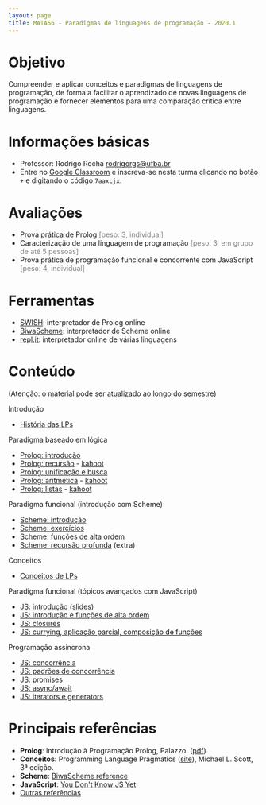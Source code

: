 ```yaml
---
layout: page
title: MATA56 - Paradigmas de linguagens de programação - 2020.1
---
```


# Objetivo

Compreender e aplicar conceitos e paradigmas de linguagens de programação, de forma a facilitar o aprendizado de novas linguagens de programação e fornecer elementos para uma comparação crítica entre linguagens.

# Informações básicas

- Professor: Rodrigo Rocha <rodrigorgs@ufba.br>
- Entre no [Google Classroom](https://classroom.google.com/) e inscreva-se nesta turma clicando no botão `+` e digitando o código `7aaxcjx`.

# Avaliações

- Prova prática de Prolog <span style="color: gray;">\[peso: 3, individual\]</span>
- Caracterização de uma linguagem de programação <span style="color: gray;">\[peso: 3, em grupo de até 5 pessoas\]</span>
- Prova prática de programação funcional e concorrente com JavaScript <span style="color: gray;">\[peso: 4, individual\]</span>

# Ferramentas

- [SWISH](http://swish.swi-prolog.org/): interpretador de Prolog online
- [BiwaScheme](biwascheme): interpretador de Scheme online
- [repl.it](https://repl.it/languages): interpretador online de várias linguagens

# Conteúdo

(Atenção: o material pode ser atualizado ao longo do semestre)

Introdução

- [História das LPs](https://goo.gl/9qSZmy)

Paradigma baseado em lógica

- [Prolog: introdução](aula02-prolog)
- [Prolog: recursão](aula03-prolog-recursao) - [kahoot](https://create.kahoot.it/details/prolog-conceitos/76411391-65da-4134-9f23-cae462725e24)
- [Prolog: unificação e busca](aula04-prolog-busca)
- [Prolog: aritmética](aula05-prolog-aritmetica) - [kahoot](https://create.kahoot.it/details/prolog-unificacao-e-aritmetica/af8c85ae-cedb-40e3-820d-de75b3fbbf9a)
- [Prolog: listas](aula06-prolog-listas) - [kahoot](https://create.kahoot.it/details/prolog-listas/33b33e8f-63df-465d-8116-3fed63a4a0de)

Paradigma funcional (introdução com Scheme)

- [Scheme: introdução](aula08-lisp)
- [Scheme: exercícios](aula09-lisp-ex)
- [Scheme: funções de alta ordem](aula10-lisp-alta-ordem)
- [Scheme: recursão profunda](aula11-lisp-rec-prof) (extra)

Conceitos

- [Conceitos de LPs](http://slides.com/rodrigorgs/conceitos-de-linguagens-de-programacao)

Paradigma funcional (tópicos avançados com JavaScript)

- [JS: introdução (slides)](https://docs.google.com/presentation/d/1tK-mleL0MPsohCff0E8tuxeyijwprZwsIqmIwoy46gA/edit?usp=sharing)
- [JS: introdução e funções de alta ordem](aula12-js-intro)
- [JS: closures](aula13-js-closures)
- [JS: currying, aplicação parcial, composição de funções](aula14-currying)

Programação assíncrona

- [JS: concorrência](aula15-concorrencia)
- [JS: padrões de concorrência](aula16-concorrencia-padroes)
- [JS: promises](aula17-promises)
- [JS: async/await](aula18-async-await)
- [JS: iterators e generators](aulaxx-generators)

<script type="text/javascript">
function desabilitaLinksComecadosPor(prefixo) {
  var links = $('a').filter(function (idx) { return $(this).attr('href').startsWith(prefixo); });
  links.contents().unwrap();  
}
$(document).ready(function () {
  desabilitaLinksComecadosPor('#!');
});
</script>

# Principais referências

- **Prolog**: Introdução à Programação Prolog, Palazzo. ([pdf](http://disciplinas.dcc.ufba.br/pub/MATA56/20092/prolog-palazzo.pdf))
- **Conceitos**: Programming Language Pragmatics ([site](https://www.cs.rochester.edu/u/scott/pragmatics/3e/)), Michael L. Scott, 3ª edição.
- **Scheme**: [BiwaScheme reference](https://www.biwascheme.org/doc/reference.html)
- **JavaScript**: [You Don't Know JS Yet](https://github.com/getify/You-Dont-Know-JS)
- [Outras referências](disciplina)